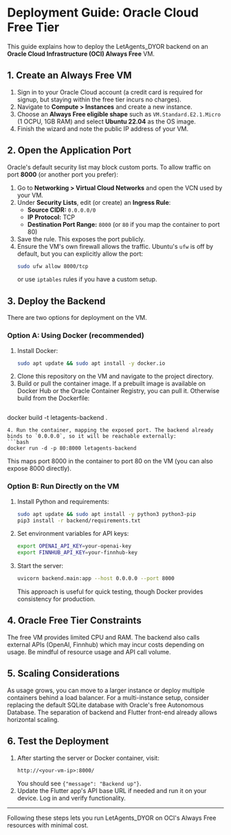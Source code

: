# Deployment Guide: Oracle Cloud Free Tier

This guide explains how to deploy the LetAgents_DYOR backend on an **Oracle Cloud Infrastructure (OCI) Always Free** VM.

## 1. Create an Always Free VM
1. Sign in to your Oracle Cloud account (a credit card is required for signup, but staying within the free tier incurs no charges).
2. Navigate to **Compute \> Instances** and create a new instance.
3. Choose an **Always Free eligible shape** such as `VM.Standard.E2.1.Micro` (1 OCPU, 1GB RAM) and select **Ubuntu 22.04** as the OS image.
4. Finish the wizard and note the public IP address of your VM.

## 2. Open the Application Port
Oracle's default security list may block custom ports. To allow traffic on port **8000** (or another port you prefer):
1. Go to **Networking \> Virtual Cloud Networks** and open the VCN used by your VM.
2. Under **Security Lists**, edit (or create) an **Ingress Rule**:
   - **Source CIDR:** `0.0.0.0/0`
   - **IP Protocol:** TCP
   - **Destination Port Range:** `8000` (or `80` if you map the container to port 80)
3. Save the rule. This exposes the port publicly.
4. Ensure the VM's own firewall allows the traffic. Ubuntu's `ufw` is off by default, but you can explicitly allow the port:
   ```bash
   sudo ufw allow 8000/tcp
   ```
   or use `iptables` rules if you have a custom setup.

## 3. Deploy the Backend
There are two options for deployment on the VM.

### Option A: Using Docker (recommended)
1. Install Docker:
   ```bash
   sudo apt update && sudo apt install -y docker.io
   ```
2. Clone this repository on the VM and navigate to the project directory.
3. Build or pull the container image. If a prebuilt image is available on Docker Hub or the Oracle Container Registry, you can pull it. Otherwise build from the Dockerfile:
   ```bash
docker build -t letagents-backend .
   ```
4. Run the container, mapping the exposed port. The backend already binds to `0.0.0.0`, so it will be reachable externally:
   ```bash
docker run -d -p 80:8000 letagents-backend
   ```
   This maps port 8000 in the container to port 80 on the VM (you can also expose 8000 directly).

### Option B: Run Directly on the VM
1. Install Python and requirements:
   ```bash
   sudo apt update && sudo apt install -y python3 python3-pip
   pip3 install -r backend/requirements.txt
   ```
2. Set environment variables for API keys:
   ```bash
   export OPENAI_API_KEY=your-openai-key
   export FINNHUB_API_KEY=your-finnhub-key
   ```
3. Start the server:
   ```bash
   uvicorn backend.main:app --host 0.0.0.0 --port 8000
   ```
   This approach is useful for quick testing, though Docker provides consistency for production.

## 4. Oracle Free Tier Constraints
The free VM provides limited CPU and RAM. The backend also calls external APIs (OpenAI, Finnhub) which may incur costs depending on usage. Be mindful of resource usage and API call volume.

## 5. Scaling Considerations
As usage grows, you can move to a larger instance or deploy multiple containers behind a load balancer. For a multi-instance setup, consider replacing the default SQLite database with Oracle's free Autonomous Database. The separation of backend and Flutter front-end already allows horizontal scaling.

## 6. Test the Deployment
1. After starting the server or Docker container, visit:
   ```
   http://<your-vm-ip>:8000/
   ```
   You should see `{"message": "Backend up"}`.
2. Update the Flutter app's API base URL if needed and run it on your device. Log in and verify functionality.

---
Following these steps lets you run LetAgents_DYOR on OCI's Always Free resources with minimal cost.
